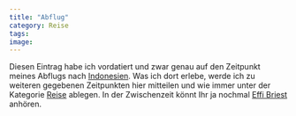 ```yaml
---
title: "Abflug"
category: Reise
tags: 
image: 
---
```


Diesen Eintrag habe ich vordatiert und zwar genau auf den Zeitpunkt meines Abflugs nach [Indonesien](http://de.wikipedia.org/wiki/Indonesien). Was ich dort erlebe, werde ich zu weiteren gegebenen Zeitpunkten hier mitteilen und wie immer unter der Kategorie [Reise](http://www.misantropolis.de/category/reise/) ablegen. In der Zwischenzeit könnt Ihr ja nochmal [Effi Briest](/musik/effi-briest) anhören.